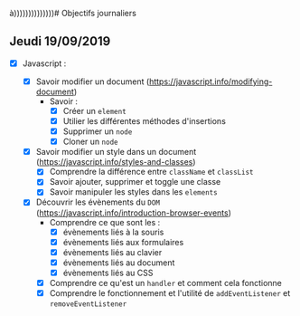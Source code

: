 à))))))))))))))# Objectifs journaliers

## Jeudi 19/09/2019

* [x] Javascript :

  * [x] Savoir modifier un document (https://javascript.info/modifying-document)
    * Savoir :
      * [x] Créer un `element`
      * [x] Utilier les différentes méthodes d'insertions
      * [x] Supprimer un `node`
      * [x] Cloner un `node`

  * [x] Savoir modifier un style dans un document (https://javascript.info/styles-and-classes)
    * [x] Comprendre la différence entre `className` et `classList`
    * [x] Savoir ajouter, supprimer et toggle une classe
    * [x] Savoir manipuler les styles dans les `elements`

  * [x] Découvrir les évènements du `DOM` (https://javascript.info/introduction-browser-events)
    * Comprendre ce que sont les : 
      * [x] évènements liés à la souris
      * [x] évènements liés aux formulaires
      * [x] évènements liés au clavier
      * [x] évènements liés au document
      * [x] évènements liés au CSS
    * [x] Comprendre ce qu'est un `handler` et comment cela fonctionne
    * [x] Comprendre le fonctionnement et l'utilité de `addEventListener` et `removeEventListener`
